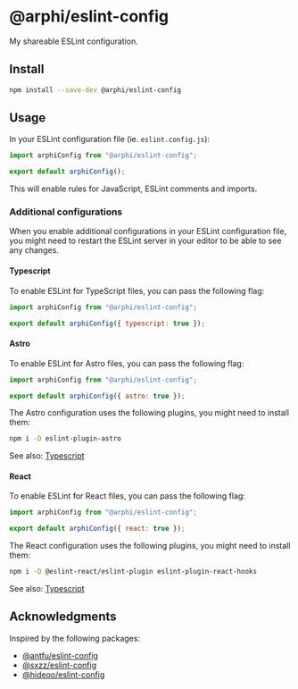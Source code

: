 # @arphi/eslint-config

My shareable ESLint configuration.

## Install

```sh
npm install --save-dev @arphi/eslint-config
```

## Usage

In your ESLint configuration file (ie. `eslint.config.js`):

```js
import arphiConfig from "@arphi/eslint-config";

export default arphiConfig();
```

This will enable rules for JavaScript, ESLint comments and imports.

### Additional configurations

When you enable additional configurations in your ESLint configuration file, you might need to restart the ESLint server in your editor to be able to see any changes.

#### Typescript

To enable ESLint for TypeScript files, you can pass the following flag:

```js
import arphiConfig from "@arphi/eslint-config";

export default arphiConfig({ typescript: true });
```

#### Astro

To enable ESLint for Astro files, you can pass the following flag:

```js
import arphiConfig from "@arphi/eslint-config";

export default arphiConfig({ astro: true });
```

The Astro configuration uses the following plugins, you might need to install them:

```sh
npm i -D eslint-plugin-astro
```

See also: [Typescript](#typescript)

#### React

To enable ESLint for React files, you can pass the following flag:

```js
import arphiConfig from "@arphi/eslint-config";

export default arphiConfig({ react: true });
```

The React configuration uses the following plugins, you might need to install them:

```sh
npm i -D @eslint-react/eslint-plugin eslint-plugin-react-hooks
```

See also: [Typescript](#typescript)

## Acknowledgments

Inspired by the following packages:

- [@antfu/eslint-config](https://github.com/antfu/eslint-config)
- [@sxzz/eslint-config](https://github.com/sxzz/eslint-config)
- [@hideoo/eslint-config](https://github.com/HiDeoo/eslint-config)
